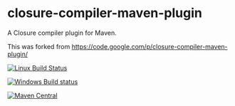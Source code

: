closure-compiler-maven-plugin
=============================

A Closure compiler plugin for Maven.

This was forked from https://code.google.com/p/closure-compiler-maven-plugin/


[![Linux Build Status](https://travis-ci.org/GeoDienstenCentrum/closure-compiler-maven-plugin.svg?branch=master)](https://travis-ci.org/GeoDienstenCentrum/closure-compiler-maven-plugin)

[![Windows Build status](https://ci.appveyor.com/api/projects/status/8ajnx8bw6s0m3wf0?svg=true)](https://ci.appveyor.com/project/mprins/closure-compiler-maven-plugin)

[![Maven Central](https://maven-badges.herokuapp.com/maven-central/nl.geodienstencentrum.maven/closure-compiler-maven-plugin/badge.svg)](https://maven-badges.herokuapp.com/maven-central/nl.geodienstencentrum.maven/closure-compiler-maven-plugin/)
